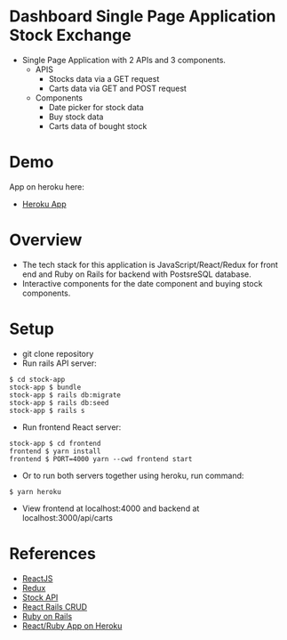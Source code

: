 # Dashboard Single Page Application Stock Exchange
- Single Page Application with 2 APIs and 3 components.
  - APIS
    - Stocks data via a GET request
    - Carts data via GET and POST request
  - Components
    - Date picker for stock data
    - Buy stock data
    - Carts data of bought stock

# Demo
App on heroku here:
- [Heroku App](https://stock-exchange-webapp.herokuapp.com/)

# Overview
- The tech stack for this application is JavaScript/React/Redux for front end and Ruby on Rails for backend with PostsreSQL database.
- Interactive components for the date component and buying stock components.

# Setup
- git clone repository
- Run rails API server:
```
$ cd stock-app
stock-app $ bundle
stock-app $ rails db:migrate
stock-app $ rails db:seed
stock-app $ rails s
```
- Run frontend React server:
```
stock-app $ cd frontend
frontend $ yarn install
frontend $ PORT=4000 yarn --cwd frontend start
```
- Or to run both servers together using heroku, run command:
```
$ yarn heroku
```
- View frontend at localhost:4000 and backend at localhost:3000/api/carts

# References
- [ReactJS](https://reactjs.org/docs/conditional-rendering.html)
- [Redux](https://redux.js.org/basics/example)
- [Stock API](https://financialmodelingprep.com/api/v3/historical-price-full/AAPL,GOOGL,AMZN)
- [React Rails CRUD](https://medium.com/wineofbits/my-first-ruby-on-rails-react-app-in-just-15-minutes-51d73f0de3c6)
- [Ruby on Rails](https://guides.rubyonrails.org/getting_started.html)
- [React/Ruby App on Heroku](https://medium.com/@bruno_boehm/reactjs-ruby-on-rails-api-heroku-app-2645c93f0814)